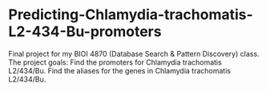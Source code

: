 # Predicting-Chlamydia-trachomatis-L2-434-Bu-promoters
Final project for my BIOI 4870 (Database Search & Pattern Discovery) class.
The project goals:
  Find the promoters for Chlamydia trachomatis L2/434/Bu.
  Find the aliases for the genes in Chlamydia trachomatis L2/434/Bu.
